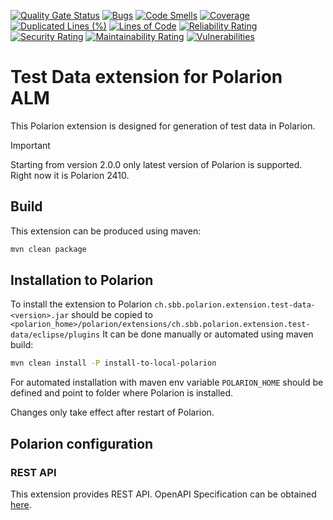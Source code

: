 [![Quality Gate Status](https://sonarcloud.io/api/project_badges/measure?project=SchweizerischeBundesbahnen_ch.sbb.polarion.extension.test-data&metric=alert_status)](https://sonarcloud.io/summary/new_code?id=SchweizerischeBundesbahnen_ch.sbb.polarion.extension.test-data)
[![Bugs](https://sonarcloud.io/api/project_badges/measure?project=SchweizerischeBundesbahnen_ch.sbb.polarion.extension.test-data&metric=bugs)](https://sonarcloud.io/summary/new_code?id=SchweizerischeBundesbahnen_ch.sbb.polarion.extension.test-data)
[![Code Smells](https://sonarcloud.io/api/project_badges/measure?project=SchweizerischeBundesbahnen_ch.sbb.polarion.extension.test-data&metric=code_smells)](https://sonarcloud.io/summary/new_code?id=SchweizerischeBundesbahnen_ch.sbb.polarion.extension.test-data)
[![Coverage](https://sonarcloud.io/api/project_badges/measure?project=SchweizerischeBundesbahnen_ch.sbb.polarion.extension.test-data&metric=coverage)](https://sonarcloud.io/summary/new_code?id=SchweizerischeBundesbahnen_ch.sbb.polarion.extension.test-data)
[![Duplicated Lines (%)](https://sonarcloud.io/api/project_badges/measure?project=SchweizerischeBundesbahnen_ch.sbb.polarion.extension.test-data&metric=duplicated_lines_density)](https://sonarcloud.io/summary/new_code?id=SchweizerischeBundesbahnen_ch.sbb.polarion.extension.test-data)
[![Lines of Code](https://sonarcloud.io/api/project_badges/measure?project=SchweizerischeBundesbahnen_ch.sbb.polarion.extension.test-data&metric=ncloc)](https://sonarcloud.io/summary/new_code?id=SchweizerischeBundesbahnen_ch.sbb.polarion.extension.test-data)
[![Reliability Rating](https://sonarcloud.io/api/project_badges/measure?project=SchweizerischeBundesbahnen_ch.sbb.polarion.extension.test-data&metric=reliability_rating)](https://sonarcloud.io/summary/new_code?id=SchweizerischeBundesbahnen_ch.sbb.polarion.extension.test-data)
[![Security Rating](https://sonarcloud.io/api/project_badges/measure?project=SchweizerischeBundesbahnen_ch.sbb.polarion.extension.test-data&metric=security_rating)](https://sonarcloud.io/summary/new_code?id=SchweizerischeBundesbahnen_ch.sbb.polarion.extension.test-data)
[![Maintainability Rating](https://sonarcloud.io/api/project_badges/measure?project=SchweizerischeBundesbahnen_ch.sbb.polarion.extension.test-data&metric=sqale_rating)](https://sonarcloud.io/summary/new_code?id=SchweizerischeBundesbahnen_ch.sbb.polarion.extension.test-data)
[![Vulnerabilities](https://sonarcloud.io/api/project_badges/measure?project=SchweizerischeBundesbahnen_ch.sbb.polarion.extension.test-data&metric=vulnerabilities)](https://sonarcloud.io/summary/new_code?id=SchweizerischeBundesbahnen_ch.sbb.polarion.extension.test-data)

# Test Data extension for Polarion ALM

This Polarion extension is designed for generation of test data in Polarion.

> [!IMPORTANT]
> Starting from version 2.0.0 only latest version of Polarion is supported.
> Right now it is Polarion 2410.

## Build

This extension can be produced using maven:
```bash
mvn clean package
```

## Installation to Polarion

To install the extension to Polarion `ch.sbb.polarion.extension.test-data-<version>.jar`
should be copied to `<polarion_home>/polarion/extensions/ch.sbb.polarion.extension.test-data/eclipse/plugins`
It can be done manually or automated using maven build:
```bash
mvn clean install -P install-to-local-polarion
```
For automated installation with maven env variable `POLARION_HOME` should be defined and point to folder where Polarion is installed.

Changes only take effect after restart of Polarion.

## Polarion configuration

### REST API

This extension provides REST API. OpenAPI Specification can be obtained [here](docs/openapi.json).
